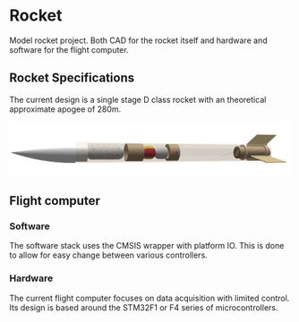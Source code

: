 # Rocket

Model rocket project. Both CAD for the rocket itself and hardware and software for the flight computer.

## Rocket Specifications

The current design is a single stage D class rocket with an theoretical approximate apogee of 280m.

![Rocket Rendering](doc/pictures/open_rocket_render.png)

## Flight computer

### Software

The software stack uses the CMSIS wrapper with platform IO. This is done to allow for easy change between various controllers.

### Hardware

The current flight computer focuses on data acquisition with limited control. Its design is based around the STM32F1 or F4 series of microcontrollers.
